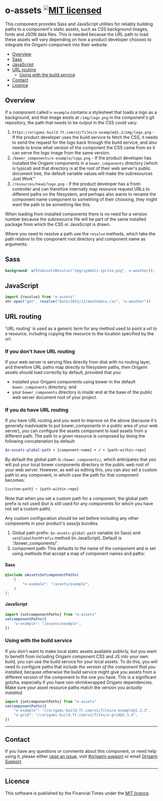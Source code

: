 # o-assets [![MIT licensed](https://img.shields.io/badge/license-MIT-blue.svg)](#licence)

This component provides Sass and JavaScript utilities for reliably building paths to a component's static assets, such as CSS background images, fonts and JSON data files. This is needed because the URL path to load these assets will vary depending on how a product developer chooses to integrate the Origami component into their website.

- [Overview](#overview)
- [Sass](#sass)
- [JavaScript](#javascript)
- [URL routing](#url-routing)
	- [Using with the build service](#using-with-the-build-service)
- [Contact](#contact)
- [Licence](#licence)

## Overview

If a component called `o-example` contains a stylesheet that loads a logo as a background, and that image exists at `/img/logo.png` in the component's git repository, the path that needs to be output in the CSS could vary:

1. `https://origami-build.ft.com/v2/files/o-example@1.2/img/logo.png` - If the product developer uses the build service to fetch the CSS, it needs to send the request for the logo back through the build service, and also needs to know what version of the component the CSS came from so it can serve the logo image from the same version.
1. `/bower_components/o-example/logo.png` - If the product developer has installed the Origami components in a `bower_components` directory (which is typical) and that directory is at the root of their web server's public document tree, the default variable values will make the subresources Just Work&trade;
1. `/resources/head/logo.png` - If the product developer has a front-controller and can therefore internally map resource request URLs to different paths on the filesystem, and perhaps also wants to rename the component name component to something of their choosing, they might want the path to be something like this.

When loading from installed components there is no need for a version number because the subresource file will be part of the same installed package from which the CSS or JavaScript is drawn.

Where you need to resolve a path use the `resolve` methods, which take the path relative to the component root directory and component name as arguments:

## Sass

```scss
background: url(oAssetsResolve("img/symbols-sprite.png", o-weather));
```

## JavaScript

```js
import {resolve} from "o-assets"
xhr.open("get", resolve("data/2013/12/monthdata.csv", "o-weather"))
```

## URL routing

'URL routing' is used as a generic term for any method used to point a url to a resource, including copying the resource to the location specified by the url.

### If you don't have URL routing

If your web server is serving files directly from disk with no routing layer, and therefore URL paths map directly to filesystem paths, then Origami assets should load correctly by default, provided that you:

- installed your Origami components using bower in the default `bower_components` directory; and
- your `bower_components` directory is _inside_ and at the base of the public web server document root of your project.

### If you do have URL routing

If you have URL routing and you want to improve on the above (because it's generally inadvisable to put bower_components in a public area of your web server), you can configure the assets component to load assets from a different path. The path to a given resource is composed by doing the following concatenation by default:

```scss
$o-assets-global-path + {component-name} + / + {path-within-repo}
```

By default the global path is `/bower_components/`, which anticipates that you will put your local bower components directory in the public web root of your web server. However, as well as editing this, you can also set a custom path to any component, in whcih case the path for that component becomes:

```scss
{custom-path} + {path-within-repo}
```

Note that when you set a custom path for a component, the global path prefix is not used (but is still used for any components for which you have not set a custom path).

Any custom configuration should be set before including any other components in your product's sass/js bundles.

1. Global path prefix: `$o-assets-global-path` variable (in Sass) and `setGlobalPathPrefix` method (in JavaScript). Default is '/bower_components/'.
1. component path: This defaults to the name of the component and is set using methods that accept a map of component names and paths:

#### Sass

```scss
@include oAssetsSetcomponentPaths(
	(
		"o-example": "/assets/example",
	)
);
```

#### JavaScript

```js
import {setcomponentPaths} from "o-assets"
setcomponentPaths({
	"o-example": "/assets/example",
})
```

### Using with the build service

If you don't want to make local static assets available publicly, but you want to benefit from including Origami component CSS and JS into your own build, you can use the build service for your local assets. To do this, you will need to configure paths that _include the version of the component that you installed_, because otherwise the build service might give you assets from a different version of the component to the one you have. This is a significant gotcha, especially if you have non-shrinkwrapped Origami dependencies. Make sure your asset resource paths match the version you _actually installed_.

```js
import {setcomponentPaths} from "o-assets"
setcomponentPaths({
	"o-example": "//origami-build.ft.com/v2/files/o-example@1.2.3",
	"o-grid": "//origami-build.ft.com/v2/files/o-grid@2.3.4",
})
```

---

## Contact

If you have any questions or comments about this component, or need help using it, please either [raise an issue](https://github.com/Financial-Times/o-assets/issues), visit [#origami-support](https://financialtimes.slack.com/messages/origami-support/) or email [Origami Support](mailto:origami-support@ft.com).

---

## Licence

This software is published by the Financial Times under the [MIT licence](http://opensource.org/licenses/MIT).
